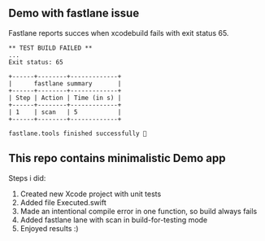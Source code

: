 ## Demo with fastlane issue

Fastlane reports succes when xcodebuild fails with exit status 65.

```
** TEST BUILD FAILED **
...
Exit status: 65

+------+--------+-------------+
|      fastlane summary       |
+------+--------+-------------+
| Step | Action | Time (in s) |
+------+--------+-------------+
| 1    | scan   | 5           |
+------+--------+-------------+

fastlane.tools finished successfully 🎉
```

## This repo contains minimalistic Demo app

Steps i did:
1. Created new Xcode project with unit tests
2. Added file Executed.swift
3. Made an intentional compile error in one function, so build always fails
4. Added fastlane lane with scan in build-for-testing mode
5. Enjoyed results :)
